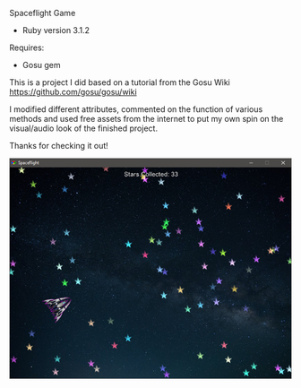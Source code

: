 Spaceflight Game

* Ruby version 3.1.2

Requires:

* Gosu gem

This is a project I did based on a tutorial from the Gosu Wiki https://github.com/gosu/gosu/wiki

I modified different attributes, commented on the function of various methods and used free assets
from the internet to put my own spin on the visual/audio look of the finished project.

Thanks for checking it out!

![screencap of in-game](app/assets/media/screen-cap.png?raw=true)
